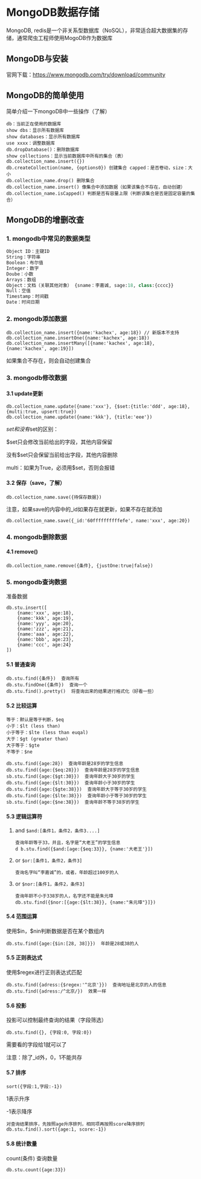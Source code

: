 # MongoDB数据存储

MongoDB, redis是一个非关系型数据库（NoSQL），非常适合超大数据集的存储，通常爬虫工程师使用MogoDB作为数据库

## MongoDB与安装

官网下载：https://www.mongodb.com/try/download/community

## MongoDB的简单使用

简单介绍一下mongoDB中一些操作（了解）

```mongodb
db：当前正在使用的数据库
show dbs：显示所有数据库
show databases：显示所有数据库
use xxxx：调整数据库
db.dropDatabase()：删除数据库
show collections：显示当前数据库中所有的集合（表）
db.collection_name.insert({})
db.createCollection(name, {options0}) 创建集合 capped：是否卷动，size：大小
db.collection_name.drop() 删除集合
db.collection_name.insert() 像集合中添加数据（如果该集合不存在，自动创建）
db.collection_name.isCapped() 判断是否有容量上限（判断该集合是否是固定容量的集合）
```

## MongoDB的增删改查

### 1. mongodb中常见的数据类型

```python
Object ID：主键ID
String：字符串
Boolean：布尔值
Integer：数字
Doube：小数
Arrays：数组
Object：文档（关联其他对象） {sname：李嘉诚, sage:18, class:{cccc}}
Null：空值
Timestamp：时间戳
Date：时间日期
```

### 2. mongodb添加数据

```mongodb
db.collection_name.insert({name:'kachex', age:18}) // 新版本不支持
db.collection_name.insertOne({name:'kachex', age:18})
db.collection_name.insertMany([{name:'kachex', age:18}, {name:'kachex', age:19}])
```

如果集合不存在，则会自动创建集合

### 3. mongodb修改数据

#### 3.1 update更新

```mongodb
db.collection_name.update({name:'xxx'}, {$set:{title:'ddd', age:18}, {multi:true, upsert:true})
db.collection_name.update({name:'kkk'}, {title:'eee'})
```

$set和没有$set的区别：

$set只会修改当前给出的字段，其他内容保留

没有$set只会保留当前给出字段，其他内容删除

multi：如果为True，必须用$set，否则会报错

#### 3.2 保存（save，了解）

```mongodb
db.collection_name.save({待保存数据})
```

注意，如果save的内容中的_id如果存在就更新，如果不存在就添加

```mongodb
db.collection_name.save({_id:'60ffffffffffefe', name:'xxx', age:20})
```

### 4. mongodb删除数据

#### 4.1 remove()

```mongodb
db.collection_name.remove({条件}, {justOne:true|false})
```

### 5. mongodb查询数据

准备数据

```mongodb
db.stu.insert([
    {name:'xxx', age:18},
    {name:'kkk', age:19},
    {name:'yyy', age:20},
    {name:'zzz', age:21},
    {name:'aaa', age:22},
    {name:'bbb', age:23},
    {name:'ccc', age:24}
])
```

#### 5.1 普通查询

```mongodb
db.stu.find({条件})  查询所有
db.stu.findOne({条件})  查询一个
db.stu.find().pretty()  将查询出来的结果进行格式化（好看一些）
```

#### 5.2 比较运算

```mongodb
等于：默认是等于判断，$eq
小于：$lt (less than)
小于等于：$lte (less than euqal)
大于：$gt (greater than)
大于等于：$gte
不等于：$ne
```

```mongodb
db.stu.find({age:28})  查询年龄是28岁的学生信息
db.stu.find({age:{$eq:28}})  查询年龄是28岁的学生信息
sb.stu.find({age:{$gt:30}})  查询年龄大于30岁的学生
db.stu.find({age:{$lt:30}})  查询年龄小于30岁的学生
db.stu.find({age:{$gte:38}})  查询年龄大于等于30岁的学生
db.stu.find({age:{$lte:38}})  查询年龄小于等于30岁的学生
sb.stu.find({age:{$ne:38}})  查询年龄不等于38岁的学生
```

#### 5.3 逻辑运算符

1. and
   `$and:[条件1，条件2，条件3....]`

   ```mongodb
   查询年龄等于33，并且，名字是“大老王”的学生信息
   d b.stu.find({$and:[age:{$eq:33}}, {name:'大老王'}])
   ```
2. or
   `$or:[条件1，条件2，条件3]`

   ```mongodb
   查询名字叫“李嘉诚”的，或者，年龄超过100岁的人
   ```
3. or
   `$nor:[条件1，条件2，条件3]`

   ```mongodb
   查询年龄不小于338岁的人，名字还不能是朱元璋
   db.stu.find({$nor:[{age:{$lt:38}}, {name:"朱元璋"}]})
   ```

#### 5.4 范围运算

使用\$in，$nin判断数据是否在某个数组内

```mongodb
db.stu.find({age:{$in:[28, 38]}})  年龄是28或38的人
```

#### 5.5 正则表达式

使用$regex进行正则表达式匹配

```mongodb
db.stu.find({adress:{$regex:'^北京'}})  查询地址是北京的人的信息
db.stu.find({adress:/^北京/})  效果一样
```

#### 5.6 投影

投影可以控制最终查询的结果（字段筛选）

```mongodb
db.stu.find({}, {字段:0, 字段:0})
```

需要看的字段给1就可以了

注意：除了_id外，0，1不能共存

#### 5.7 排序

`sort({字段:1,字段:-1})`

1表示升序

-1表示降序

```mongodb
对查询结果排序，先按照age升序排列，相同项再按照score降序排列
db.stu.find().sort({age:1, score:-1})
```

#### 5.8 统计数量

count(条件) 查询数量

```mongodb
db.stu.count({age:33})
```

###

